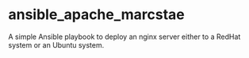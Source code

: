 # ansible_apache_marcstae
A simple Ansible playbook to deploy an nginx server either to a RedHat system or an Ubuntu system.
